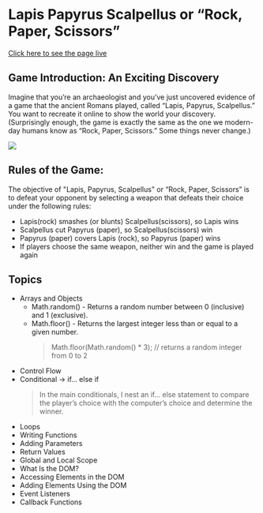 # Lapis Papyrus Scalpellus or “Rock, Paper, Scissors” 

[Click here to see the page live](https://cranky-elion-df4e47.netlify.app/)
## Game Introduction:  An Exciting Discovery
Imagine that you’re an archaeologist and you’ve just uncovered evidence of a game that the ancient Romans played, called “Lapis, Papyrus, Scalpellus.” You want to recreate it online to show the world your discovery. (Surprisingly enough, the game is exactly the same as the one we modern-day humans know as “Rock, Paper, Scissors.” Some things never change.)

![](https://i.imgur.com/veLgHaB.png)

## Rules of the Game:
The objective of "Lapis, Papyrus, Scalpellus" or “Rock, Paper, Scissors”  is to defeat your opponent by selecting a weapon that defeats their choice under the following rules:
 
   - Lapis(rock) smashes (or blunts) Scalpellus(scissors), so Lapis wins
   - Scalpellus cut Papyrus (paper), so Scalpellus(scissors) win
   - Papyrus (paper) covers Lapis (rock), so Papyrus (paper) wins
   - If players choose the same weapon, neither win and the game is played again
## Topics 
   - Arrays and Objects
      - Math.random() - Returns a random number between 0 (inclusive) and 1 (exclusive).
      - Math.floor() - Returns the largest integer less than or equal to a given number.
         > Math.floor(Math.random() * 3); // returns a random integer from 0 to 2
   - Control Flow 
   - Conditional -> if... else if
      > In the main conditionals, I nest an if... else statement to compare the player’s choice with the computer’s choice and determine the winner.
   - Loops  
   - Writing Functions
   - Adding Parameters
   - Return Values
   - Global and Local Scope
   - What Is the DOM?
   - Accessing Elements in the DOM
   - Adding Elements Using the DOM
   - Event Listeners
   - Callback Functions